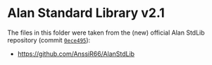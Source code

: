 # Alan Standard Library v2.1

The files in this folder were taken from the (new) official Alan StdLib repository (commit [`0ece495`][0ece495]): 

- https://github.com/AnssiR66/AlanStdLib


[0ece495]: https://github.com/AnssiR66/AlanStdLib/tree/0ece4952f88962f655e982caedfcbeeb7530ebd7




[Alan-IF discussion group at Yahoo]: https://groups.yahoo.com/neo/groups/alan-if/info "Visit Alan-IF discussion group main page at Yahoo Groups"

[downloads area of the Alan website]: https://www.alanif.se/download-alan-v3/download-library "Visit the Standard Library download page at Alan website"
[download on Alan website]: https://www.alanif.se/download-alan-v3/download-library "Visit the Standard Library download page at Alan website"

[Bitbucket]: https://bitbucket.org/alanif/alanlib "Visit the Standard Library repository on Bitbucket"
